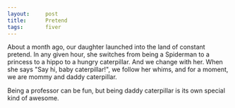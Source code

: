 ```yaml
---
layout:     post
title:      Pretend
tags:       fiver
---
```


About a month ago, our daughter launched into the land of constant
pretend.  In any given hour, she switches from being a Spiderman to a
princess to a hippo to a hungry caterpillar.  And we change with her.
When she says "Say hi, baby caterpillar!", we follow her whims, and
for a moment, we are mommy and daddy caterpillar.

Being a professor can be fun, but being daddy caterpillar is its own
special kind of awesome.
